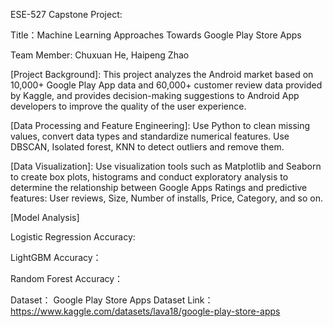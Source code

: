 ESE-527 Capstone Project:

Title：Machine Learning Approaches Towards Google Play Store Apps

Team Member: Chuxuan He, Haipeng Zhao

[Project Background]: 
This project analyzes the Android market based on 10,000+ Google Play App data and 60,000+ customer review data provided by Kaggle, and provides decision-making suggestions to Android App developers to improve the quality of the user experience.

[Data Processing and Feature Engineering]: 
Use Python to clean missing values, convert data types and standardize numerical features. Use DBSCAN, Isolated forest, KNN to detect outliers and remove them.

[Data Visualization]: 
Use visualization tools such as Matplotlib and Seaborn to create box plots, histograms and conduct exploratory analysis to determine the relationship between Google Apps Ratings and predictive features: User reviews, Size, Number of installs, Price, Category, and so on.

[Model Analysis]  

Logistic Regression Accuracy:  

LightGBM Accuracy：  

Random Forest Accuracy：  


Dataset： Google Play Store Apps Dataset
Link：https://www.kaggle.com/datasets/lava18/google-play-store-apps
